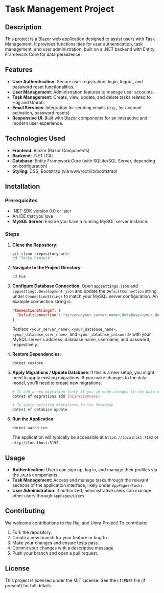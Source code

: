 # Task Management Project

## Description
This project is a Blazor web application designed to assist users with Task Management. It provides functionalities for user authentication, task management, and user administration, built on a .NET backend with Entity Framework Core for data persistence.

## Features
-   **User Authentication**: Secure user registration, login, logout, and password reset functionalities.
-   **User Management**: Administration features to manage user accounts.
-   **Task Management**: Create, view, update, and delete tasks related to Hajj and Umrah.
-   **Email Services**: Integration for sending emails (e.g., for account activation, password resets).
-   **Responsive UI**: Built with Blazor components for an interactive and modern user experience.

## Technologies Used
-   **Frontend**: Blazor (Razor Components)
-   **Backend**: .NET (C#)
-   **Database**: Entity Framework Core (with SQLite/SQL Server, depending on configuration)
-   **Styling**: CSS, Bootstrap (via wwwroot/lib/bootstrap)

## Installation

### Prerequisites
-   .NET SDK version 9.0 or later
-   An IDE that you love
-   **MySQL Server**: Ensure you have a running MySQL server instance.

### Steps
1.  **Clone the Repository**:
    ```bash
    git clone <repository-url>
    cd "Tasks Project"
    ```
2.  **Navigate to the Project Directory**:
    ```bash
    cd hua
    ```
3.  **Configure Database Connection**:
    Open `appsettings.json` and `appsettings.Development.json` and update the `DefaultConnection` string under `ConnectionStrings` to match your MySQL server configuration. An example connection string is:
    ```json
    "ConnectionStrings": {
      "DefaultConnection": "server=<your_server_name>;database=<your_database_name>;user=<your_database_user_name>;password=<your_database_password>"
    }
    ```
    Replace `<your_server_name>`, `<your_database_name>`, `<your_database_user_name>`, and `<your_database_password>` with your MySQL server's address, database name, username, and password, respectively.

4.  **Restore Dependencies**:
    ```bash
    dotnet restore
    ```
5.  **Apply Migrations / Update Database**:
    If this is a new setup, you might need to apply existing migrations. If you make changes to the data model, you'll need to create new migrations.
    ```bash
    # To add a new migration (only if you've made changes to the data model)
    dotnet ef migrations add [MigrationName]

    # To apply existing migrations to the database
    dotnet ef database update
    ```
6.  **Run the Application**:
    ```bash
    dotnet watch run
    ```
    The application will typically be accessible at `https://localhost:7192` or `http://localhost:5192`.

## Usage
-   **Authentication**: Users can sign up, log in, and manage their profiles via the `/Auth` components.
-   **Task Management**: Access and manage tasks through the relevant sections of the application interface, likely under `AppPages/Tasks`.
-   **User Administration**: If authorized, administrative users can manage other users through `AppPages/Users`.

## Contributing
We welcome contributions to the Hajj and Umra Project! To contribute:

1.  Fork the repository.
2.  Create a new branch for your feature or bug fix.
3.  Make your changes and ensure tests pass.
4.  Commit your changes with a descriptive message.
5.  Push your branch and open a pull request.

## License
This project is licensed under the MIT License. See the `LICENSE` file (if present) for full details.